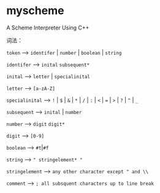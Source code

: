 # myscheme
A Scheme Interpreter Using C++

词法：

`token` 			——> `identifer` | `number` | `boolean` | `string`

`identifer`		——> `inital` `subsequent*`

`inital` 			——> `letter` | `specialinital`

`letter` 			——> `[a-zA-Z]`

`specialinital` 	——> `!` | `$` | `&` | `*` | `/` | `:` | `<` | `=` | `>` | `?` | `^` | `_`

`subsequent`		——> `inital` | `number`

`number`			——> `digit` `digit*`

`digit` 			——> `[0-9]`

`boolean`			——> `#t`|`#f`

`string` 			——> `" stringelement* "`

`stringelement` 	——> `any other character except " and \\`

`comment` 		——> `; all subsquent characters up to line break`

